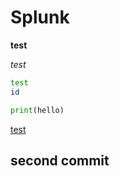 # Splunk

**test**

*test*

```bash
test
id
```

```python
print(hello)
```

[test](https://github.com)


## second commit

